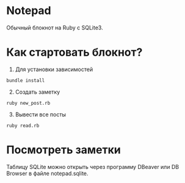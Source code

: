 # Notepad

Обычный блокнот на Ruby c SQLite3.

# Как стартовать блокнот?

1. Для установки зависимостей 

```
bundle install
```
2. Создать заметку

```
ruby new_post.rb
```

3. Вывести все посты

```
ruby read.rb
```

# Посмотреть заметки

Таблицу SQLite можно открыть через программу DBeaver или DB Browser в файле notepad.sqlite.
